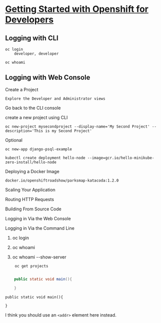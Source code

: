 # [Getting Started with Openshift for Developers](https://learn.openshift.com/introduction/getting-started/)

## Logging with CLI

	oc login
		developer, developer

	oc whoami

	

## Logging with Web Console

Create a Project

	Explore the Developer and Administrator views	

Go back to the CLI console 

create a new project using CLI

	oc new-project mysecondproject --display-name='My Second Project' --description='This is my Second Project'


Optional

	oc new-app django-psql-example

	kubectl create deployment hello-node --image=gcr.io/hello-minikube-zero-install/hello-node

Deploying a Docker Image
	
	docker.io/openshiftroadshow/parksmap-katacoda:1.2.0


Scaling Your Application

Routing HTTP Requests


Building From Source Code


Logging in Via the Web Console

Logging in Via the Command Line

1. oc login

1. oc whoami

1. oc whoami --show-server

		oc get projects

```java

	public static void main(){

	}
```
	public static void main(){

	}


I think you should use an
`<addr>` element here instead.

